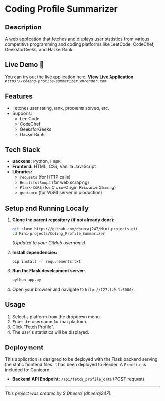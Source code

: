 # Coding Profile Summarizer

## Description

A web application that fetches and displays user statistics from various competitive programming and coding platforms like LeetCode, CodeChef, GeeksforGeeks, and HackerRank.

## Live Demo 🚀

You can try out the live application here:
**[View Live Application](https://coding-profile-summarizer.onrender.com)**
*`https://coding-profile-summarizer.onrender.com`*

## Features

*   Fetches user rating, rank, problems solved, etc.
*   Supports:
    *   LeetCode
    *   CodeChef
    *   GeeksforGeeks
    *   HackerRank

## Tech Stack

*   **Backend:** Python, Flask
*   **Frontend:** HTML, CSS, Vanilla JavaScript
*   **Libraries:**
    *   `requests` (for HTTP calls)
    *   `BeautifulSoup4` (for web scraping)
    *   `Flask-CORS` (for Cross-Origin Resource Sharing)
    *   `gunicorn` (for WSGI server in production)

## Setup and Running Locally

1.  **Clone the parent repository (if not already done):**
    ```bash
    git clone https://github.com/dheeraj247/Mini-projects.git
    cd Mini-projects/Coding_Profile_Summarizer
    ```
    *(Updated to your GitHub username)*

2.  **Install dependencies:**
    ```bash
    pip install -r requirements.txt
    ```
3.  **Run the Flask development server:**
    ```bash
    python app.py
    ```
4.  Open your browser and navigate to `http://127.0.0.1:5000/`.

## Usage

1.  Select a platform from the dropdown menu.
2.  Enter the username for that platform.
3.  Click "Fetch Profile".
4.  The user's statistics will be displayed.

## Deployment

This application is designed to be deployed with the Flask backend serving the static frontend files.
It has been deployed to Render. A `Procfile` is included for Gunicorn.

*   **Backend API Endpoint:** `/api/fetch_profile_data` (POST request)

---

*This project was created by S.Dheeraj (dheeraj247).*